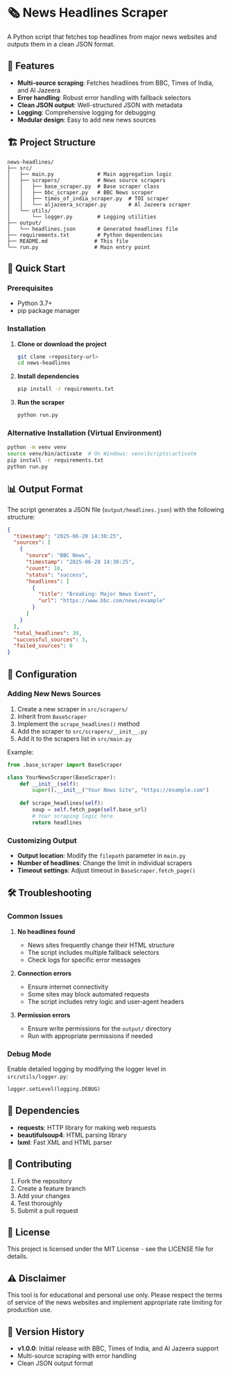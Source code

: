 # 🗞️ News Headlines Scraper

A Python script that fetches top headlines from major news websites and outputs them in a clean JSON format.

## 🌟 Features

- **Multi-source scraping**: Fetches headlines from BBC, Times of India, and Al Jazeera
- **Error handling**: Robust error handling with fallback selectors
- **Clean JSON output**: Well-structured JSON with metadata
- **Logging**: Comprehensive logging for debugging
- **Modular design**: Easy to add new news sources

## 🏗️ Project Structure

```
news-headlines/
├── src/
│   ├── main.py              # Main aggregation logic
│   ├── scrapers/            # News source scrapers
│   │   ├── base_scraper.py  # Base scraper class
│   │   ├── bbc_scraper.py   # BBC News scraper
│   │   ├── times_of_india_scraper.py  # TOI scraper
│   │   └── aljazeera_scraper.py       # Al Jazeera scraper
│   └── utils/
│       └── logger.py        # Logging utilities
├── output/
│   └── headlines.json       # Generated headlines file
├── requirements.txt         # Python dependencies
├── README.md               # This file
└── run.py                  # Main entry point
```

## 🚀 Quick Start

### Prerequisites
- Python 3.7+
- pip package manager

### Installation

1. **Clone or download the project**
   ```bash
   git clone <repository-url>
   cd news-headlines
   ```

2. **Install dependencies**
   ```bash
   pip install -r requirements.txt
   ```

3. **Run the scraper**
   ```bash
   python run.py
   ```

### Alternative Installation (Virtual Environment)
```bash
python -m venv venv
source venv/bin/activate  # On Windows: venv\Scripts\activate
pip install -r requirements.txt
python run.py
```

## 📊 Output Format

The script generates a JSON file (`output/headlines.json`) with the following structure:

```json
{
  "timestamp": "2025-06-20 14:30:25",
  "sources": [
    {
      "source": "BBC News",
      "timestamp": "2025-06-20 14:30:25",
      "count": 10,
      "status": "success",
      "headlines": [
        {
          "title": "Breaking: Major News Event",
          "url": "https://www.bbc.com/news/example"
        }
      ]
    }
  ],
  "total_headlines": 30,
  "successful_sources": 3,
  "failed_sources": 0
}
```

## 🔧 Configuration

### Adding New News Sources

1. Create a new scraper in `src/scrapers/`
2. Inherit from `BaseScraper`
3. Implement the `scrape_headlines()` method
4. Add the scraper to `src/scrapers/__init__.py`
5. Add it to the scrapers list in `src/main.py`

Example:
```python
from .base_scraper import BaseScraper

class YourNewsScraper(BaseScraper):
    def __init__(self):
        super().__init__("Your News Site", "https://example.com")
    
    def scrape_headlines(self):
        soup = self.fetch_page(self.base_url)
        # Your scraping logic here
        return headlines
```

### Customizing Output

- **Output location**: Modify the `filepath` parameter in `main.py`
- **Number of headlines**: Change the limit in individual scrapers
- **Timeout settings**: Adjust timeout in `BaseScraper.fetch_page()`

## 🛠️ Troubleshooting

### Common Issues

1. **No headlines found**
   - News sites frequently change their HTML structure
   - The script includes multiple fallback selectors
   - Check logs for specific error messages

2. **Connection errors**
   - Ensure internet connectivity
   - Some sites may block automated requests
   - The script includes retry logic and user-agent headers

3. **Permission errors**
   - Ensure write permissions for the `output/` directory
   - Run with appropriate permissions if needed

### Debug Mode

Enable detailed logging by modifying the logger level in `src/utils/logger.py`:
```python
logger.setLevel(logging.DEBUG)
```

## 📝 Dependencies

- **requests**: HTTP library for making web requests
- **beautifulsoup4**: HTML parsing library
- **lxml**: Fast XML and HTML parser

## 🤝 Contributing

1. Fork the repository
2. Create a feature branch
3. Add your changes
4. Test thoroughly
5. Submit a pull request

## 📄 License

This project is licensed under the MIT License - see the LICENSE file for details.

## ⚠️ Disclaimer

This tool is for educational and personal use only. Please respect the terms of service of the news websites and implement appropriate rate limiting for production use.

## 🔄 Version History

- **v1.0.0**: Initial release with BBC, Times of India, and Al Jazeera support
- Multi-source scraping with error handling
- Clean JSON output format